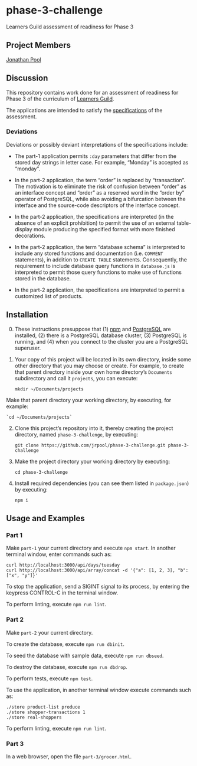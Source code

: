 # phase-3-challenge
Learners Guild assessment of readiness for Phase 3

## Project Members

[Jonathan Pool](https://github.com/jrpool)

## Discussion

This repository contains work done for an assessment of readiness for Phase 3 of the curriculum of [Learners Guild][lg].

The applications are intended to satisfy the [specifications][specs] of the assessment.

### Deviations

Deviations or possibly deviant interpretations of the specifications include:

- The part-1 application permits `:day` parameters that differ from the stored day strings in letter case. For example, “Monday” is accepted as “monday”.

- In the part-2 application, the term “order” is replaced by “transaction”. The motivation is to eliminate the risk of confusion between “order” as an interface concept and “order” as a reserved word in the “order by” operator of PostgreSQL, while also avoiding a bifurcation between the interface and the source-code descriptors of the interface concept.

- In the part-2 application, the specifications are interpreted (in the absence of an explicit prohibition) to permit the use of an external table-display module producing the specified format with more finished decorations.

- In the part-2 application, the term “database schema” is interpreted to include any stored functions and documentation (i.e. `COMMENT` statements), in addition to `CREATE TABLE` statements. Consequently, the requirement to include database query functions in `database.js` is interpreted to permit those query functions to make use of functions stored in the database.

- In the part-2 application, the specifications are interpreted to permit a customized list of products.

## Installation

0. These instructions presuppose that (1) [npm][npm] and [PostgreSQL][pg] are installed, (2) there is a PostgreSQL database cluster, (3) PostgreSQL is running, and (4) when you connect to the cluster you are a PostgreSQL superuser.

1. Your copy of this project will be located in its own directory, inside some other directory that you may choose or create. For example, to create that parent directory inside your own home directory’s `Documents` subdirectory and call it `projects`, you can execute:

    `mkdir ~/Documents/projects`

Make that parent directory your working directory, by executing, for example:

    `cd ~/Documents/projects`

2. Clone this project’s repository into it, thereby creating the project directory, named `phase-3-challenge`, by executing:

    `git clone https://github.com/jrpool/phase-3-challenge.git phase-3-challenge`

2. Make the project directory your working directory by executing:

    `cd phase-3-challenge`

3. Install required dependencies (you can see them listed in `package.json`) by executing:

    `npm i`

## Usage and Examples

### Part 1

Make `part-1` your current directory and execute `npm start`. In another terminal window, enter commands such as:

```
curl http://localhost:3000/api/days/tuesday
curl http://localhost:3000/api/array/concat -d '{"a": [1, 2, 3], "b": ["x", "y"]}'
```

To stop the application, send a SIGINT signal to its process, by entering the keypress CONTROL-C in the terminal window.

To perform linting, execute `npm run lint`.

### Part 2

Make `part-2` your current directory.

To create the database, execute `npm run dbinit`.

To seed the database with sample data, execute `npm run dbseed`.

To destroy the database, execute `npm run dbdrop`.

To perform tests, execute `npm test`.

To use the application, in another terminal window execute commands such as:

```
./store product-list produce
./store shopper-transactions 1
./store real-shoppers
```

To perform linting, execute `npm run lint`.

### Part 3

In a web browser, open the file `part-3/grocer.html`.

[lg]: https://www.learnersguild.org
[npm]: https://www.npmjs.com/
[pg]: https://www.postgresql.org/
[specs]: https://github.com/jrpool/phase-3-challenge/blob/master/README-specs.md
